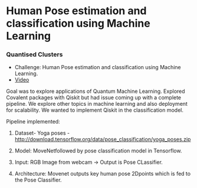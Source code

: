 # Human Pose estimation and classification using Machine Learning

### Quantised Clusters

- Challenge: Human Pose estimation and classification using Machine Learning. 
- [Video](https://drive.google.com/file/d/11ABAN1wQbhWtDSYz0MNK5Ud2xrknbJNu/view?usp=share_link)

Goal was to explore applications of Quantum Machine Learning. Explored Covalent packages with Qiskit but had issue coming up with a complete pipeline. We explore other topics in machine learning and also deployment for scalability. We wanted to implement Qiskit in the classification model. 


Pipeline implemented: 

  1. Dataset- Yoga poses - http://download.tensorflow.org/data/pose_classification/yoga_poses.zip

  2. Model: MoveNetfollowed by pose classification model in Tensorflow. 

  3. Input: RGB Image from webcam -> Output is Pose CLassifier.

  4. Architecture: Movenet outputs key human pose 2Dpoints which is fed to the Pose Classifier. 

